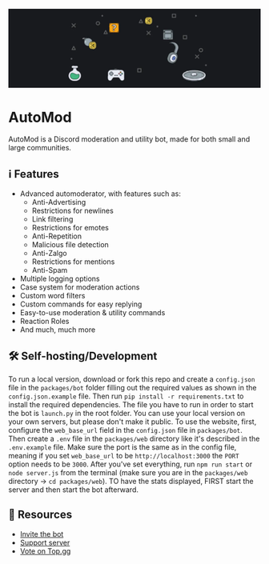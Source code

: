 ![AutoMod Banner](assets/banner.png)
# AutoMod
AutoMod is a Discord moderation and utility bot, made for both small and large communities.

## ℹ️ Features
- Advanced automoderator, with features such as:
  - Anti-Advertising
  - Restrictions for newlines
  - Link filtering
  - Restrictions for emotes
  - Anti-Repetition
  - Malicious file detection
  - Anti-Zalgo
  - Restrictions for mentions
  - Anti-Spam
- Multiple logging options
- Case system for moderation actions
- Custom word filters
- Custom commands for easy replying
- Easy-to-use moderation & utility commands
- Reaction Roles
- And much, much more

## 🛠 Self-hosting/Development
To run a local version, download or fork this repo and create a ``config.json`` file in the ``packages/bot`` folder filling out the required values as shown in the ``config.json.example`` file. Then run ``pip install -r requirements.txt`` to install the required dependencies. The file you have to run in order to start the bot is ``launch.py`` in the root folder. You can use your local version on your own servers, but please don't make it public. 
To use the website, first, configure the ``web_base_url`` field in the ``config.json`` file in ``packages/bot``. Then create a ``.env`` file in the ``packages/web`` directory like it's described in the ``.env.example`` file. Make sure the port is the same as in the config file, meaning if you set ``web_base_url`` to be ``http://localhost:3000`` the ``PORT`` option needs to be ``3000``. After you've set everything, run ``npm run start`` or ``node server.js`` from the terminal (make sure you are in the ``packages/web`` directory -> ``cd packages/web``). TO have the stats displayed, FIRST start the server and then start the bot afterward.

## 🔎 Resources
- [Invite the bot](https://automod.xyz/invite)
- [Support server](https://discord.gg/S9BEBux)
- [Vote on Top.gg](https://top.gg/bot/697487580522086431/vote)